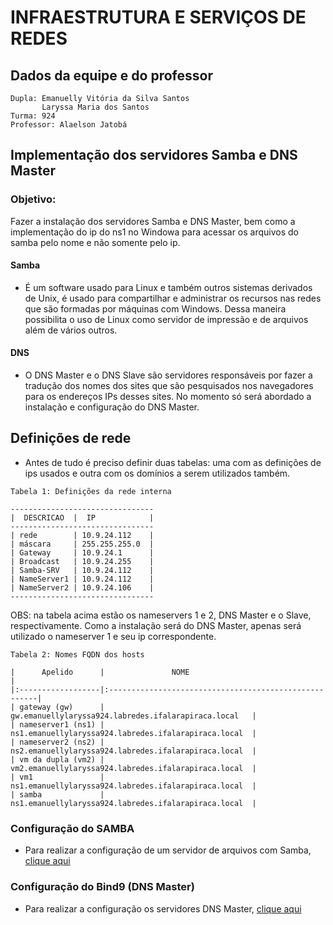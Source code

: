 # INFRAESTRUTURA E SERVIÇOS DE REDES

## Dados da equipe e do professor

```
Dupla: Emanuelly Vitória da Silva Santos
       Laryssa Maria dos Santos
Turma: 924
Professor: Alaelson Jatobá
```


## Implementação dos servidores Samba e DNS Master

### Objetivo: 

Fazer a instalação dos servidores Samba e DNS Master, bem como a implementação do ip do ns1 no Windowa para acessar os arquivos do samba pelo nome e não somente pelo ip. 

#### Samba

* É um software usado para Linux e também outros sistemas derivados de Unix, é usado para compartilhar e administrar os recursos nas redes que são formadas por máquinas com Windows. Dessa maneira possibilita o uso de Linux como servidor de impressão e de arquivos além de vários outros.


#### DNS 

* O DNS Master e o DNS Slave são servidores responsáveis por fazer a tradução dos nomes dos sites que são pesquisados nos navegadores para os endereços IPs desses sites. No momento só será abordado a instalação e configuração do DNS Master.


## Definições de rede

   * Antes de tudo é preciso definir duas tabelas: uma com as definições de ips usados e outra com os domínios a serem utilizados também.

```
Tabela 1: Definições da rede interna

--------------------------------
|  DESCRICAO  |  IP            |
--------------------------------
| rede        | 10.9.24.112    |
| máscara     | 255.255.255.0  |
| Gateway     | 10.9.24.1      |
| Broadcast   | 10.9.24.255    |
| Samba-SRV   | 10.9.24.112    |
| NameServer1 | 10.9.24.112    |
| NameServer2 | 10.9.24.106    |
--------------------------------
```      

OBS: na tabela acima estão os nameservers 1 e 2, DNS Master e o Slave, respectivamente. Como a instalação será do DNS Master, apenas será utilizado o nameserver 1 e seu ip correspondente. 

```
Tabela 2: Nomes FQDN dos hosts

|      Apelido      |               NOME                                    |
|:------------------|:------------------------------------------------------|
| gateway (gw)      | gw.emanuellylaryssa924.labredes.ifalarapiraca.local   |
| nameserver1 (ns1) | ns1.emanuellylaryssa924.labredes.ifalarapiraca.local  |
| nameserver2 (ns2) | ns2.emanuellylaryssa924.labredes.ifalarapiraca.local  |
| vm da dupla (vm2) | vm2.emanuellylaryssa924.labredes.ifalarapiraca.local  |
| vm1               | ns1.emanuellylaryssa924.labredes.ifalarapiraca.local  |
| samba             | ns1.emanuellylaryssa924.labredes.ifalarapiraca.local  |
```

### Configuração do SAMBA

* Para realizar a configuração de um servidor de arquivos com Samba, [clique aqui](https://github.com/laryssa15s/laryssa-924-redes-2021/blob/main/samba/readme.md)

### Configuração do Bind9 (DNS Master)

* Para realizar a configuração os servidores DNS Master, [clique aqui](https://github.com/laryssa15s/laryssa-924-redes-2021/blob/main/DNS/master/readme.md)
